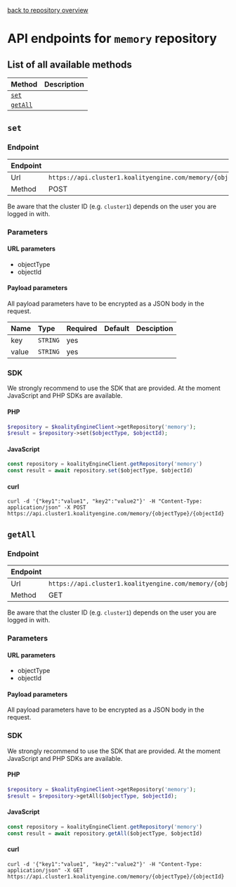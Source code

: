 [back to repository overview](../RepositoryOverviews.md)
# API endpoints for `memory` repository

## List of all available methods

| Method                                        | Description                                                            |
|:----------------------------------------------|:-----------------------------------------------------------------------|
| [`set`](#set) |  |
| [`getAll`](#getall) |  |


## `set`



### Endpoint
| Endpoint |                                                                       |
|:---------|:----------------------------------------------------------------------|
| Url      | ```https://api.cluster1.koalityengine.com/memory/{objectType}/{objectId}```|
| Method   | POST                                      |

Be aware that the cluster ID (e.g. `cluster1`) depends on the user you are logged in with.

### Parameters

#### URL parameters
 - objectType
 - objectId

#### Payload parameters

All payload parameters have to be encrypted as a JSON body in the request.

| Name                    | Type  | Required  | Default   | Desciption   |
|:----|:------|:----------|:-------------|:-------------|
| key  | `STRING` |  yes        |   |            |
| value  | `STRING` |  yes        |   |            |

### SDK

We strongly recommend to use the SDK that are provided. At the moment JavaScript and PHP SDKs are available.

#### PHP
```php
$repository = $koalityEngineClient->getRepository('memory');
$result = $repository->set($objectType, $objectId);
```

#### JavaScript

```javascript
const repository = koalityEngineClient.getRepository('memory')
const result = await repository.set($objectType, $objectId)
```

#### curl

```shell
curl -d '{"key1":"value1", "key2":"value2"}' -H "Content-Type: application/json" -X POST https://api.cluster1.koalityengine.com/memory/{objectType}/{objectId}
```


## `getAll`



### Endpoint
| Endpoint |                                                                       |
|:---------|:----------------------------------------------------------------------|
| Url      | ```https://api.cluster1.koalityengine.com/memory/{objectType}/{objectId}```|
| Method   | GET                                      |

Be aware that the cluster ID (e.g. `cluster1`) depends on the user you are logged in with.

### Parameters

#### URL parameters
 - objectType
 - objectId

#### Payload parameters

All payload parameters have to be encrypted as a JSON body in the request.


### SDK

We strongly recommend to use the SDK that are provided. At the moment JavaScript and PHP SDKs are available.

#### PHP
```php
$repository = $koalityEngineClient->getRepository('memory');
$result = $repository->getAll($objectType, $objectId);
```

#### JavaScript

```javascript
const repository = koalityEngineClient.getRepository('memory')
const result = await repository.getAll($objectType, $objectId)
```

#### curl

```shell
curl -d '{"key1":"value1", "key2":"value2"}' -H "Content-Type: application/json" -X GET https://api.cluster1.koalityengine.com/memory/{objectType}/{objectId}
```

